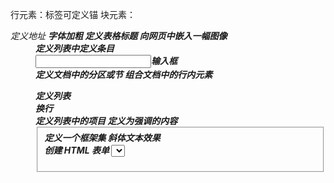 <!doctype html>
<html lang="en">
<head>
	<meta charset="UTF-8">
	<title>html+css</title>
</head>
<body>

行元素：<a>标签可定义锚                             块元素：<address>定义地址
		<b>字体加粗											<caption>定义表格标题
		<img>向网页中嵌入一幅图像							<dd>定义列表中定义条目						
		<input>输入框										<div>定义文档中的分区或节
		<span>组合文档中的行内元素							<dl>定义列表
		<br>换行											<dt>定义列表中的项目
		<em>定义为强调的内容								<fieldset>定义一个框架集
		<i>斜体文本效果										<form>创建 HTML 表单
		<select>创建单选或多选菜单							<h1h6>定义标题
		<small>呈现小号字体效果								<hr>创建一条水平线
		<strong>语气更强的强调的内容						<legend>元素为
		<label>标签为										<fieldset>元素定义标题
		<sub>定义下标文本									<li>标签定义列表项目
		<sup>定义上标文本									<noframes>为那些不支持框架的浏览器显示文本，于 frameset 元素内部
		<textarea>多行的文本输入控件						<noscript>定义在脚本未被执行时的替代内容
		<abbr>表示一个缩写形式								<ol>定义有序列表
		<acronym>定义只取首字母缩写							<ul>定义无序列表
		<bdo>可覆盖默认的文本方向							<p>标签定义段落
		<big>大号字体加粗									<pre>定义预格式化的文本
		<cite>引用进行定义									<table>标签定义 HTML 表格
		<code>定义计算机代码文本							<tbody>标签表格主体（正文）
		<dfn>定义一个定义项目								<td>表格中的标准单元格
		<kbd>定义键盘文本									<tfoot>定义表格的页脚（脚注或表注）
		<input> 元素定义标注（标记）						<th>定义表头单元格
		<q>定义短的引用										<thead>标签定义表格的表头
		<samp>定义样本文本									<tr>定义表格中的行
		<tt>打字机或者等宽的文本效果						
		<var>定义变量										


1.对于中文网页需要使用 <meta charset="utf-8"> 声明编码，否则会出现乱码。

2. 一些标签的使用，切记所有标签都需要闭合，不管是单体标签还是成对标签。（尽管目前浏览器是识别有些标签不闭合的情况，但是取的最好的保证兼容性，使用闭合）

3. 标签写法要用小写字母（有些版本对大小写可认为相同，而xhtml中强制使用小写）

4.标题很重要请确保将 HTML 标题 标签只用于标题。不要仅仅是为了生成粗体或大号的文本而使用标题。搜索引擎使用标题为您的网页的结构和内容编制索引。因为用户可以通过标题来快速浏览您的网页，所以用标题来呈现文档结构是很重要的。应该将 h1 用作主标题（最重要的），其后是 h2（次重要的），再其次是 h3，以此类推。

5.<hr /> 标签在 HTML 页面中创建水平线。<br /> 标签换行 如果您希望在不产生一个新段落的情况下进行换行（新行），请使用 <br /> 标签

6.文本显示为单行，超过部分隐藏并使用省略号，实例:
    <style>
	    .aa{
	  	    overflow:hidden;
	        text-overflow:ellipsis;
	        white-space:nowrap;
	    }
    </style>
  
7.使用 display:-webkit-box; 让文本显示为多行(只有-webkit内核才有作用)，实例:
    <style>
	    .aa{
	  	    overflow:hidden;
	        text-overflow:ellipsis;
		    display:-webkit-box;
		    -webkit-line-clamp: 2;
		    -webkit-box-orient:vertical;
		    width:100px;
	    }
    </style>

7.使用 target 属性，你可以定义被链接的文档在何处显示。下面的这行会在新窗口打开文档：
    <a href="http://www.runoob.com/" target="_blank">访问菜鸟教程!</a>

8.HTML 链接- id 属性
	id属性可用于创建在一个HTML文档书签标记。
	提示: 书签是不以任何特殊的方式显示，在HTML文档中是不显示的，所以对于读者来说是隐藏的。
	实例
	在HTML文档中插入ID:
	<a id="tips">有用的提示部分</a>
	在HTML文档中创建一个链接到"有用的提示部分(id="tips"）"：
	<a href="#tips">访问有用的提示部分</a>
	或者，从另一个页面创建一个链接到"有用的提示部分(id="tips"）"：
	<a href="http://www.runoob.com/html/html-links.html#tips">
	访问有用的提示部分</a>
	基本的注意事项 - 有用的提示
	注释： 请始终将正斜杠添加到子文件夹。假如这样书写链接：href="http://www.runoob.com/html"，就会向服务器产生两次 HTTP 请求。这是因为服务器会添加正斜杠到这个地址，然后创建一个新的请求，就像这样：href="http://www.runoob.com/html/"。
		<a id="biaoji">标记</a>
		<a href="#biaoji">点我跳转到标记</a>

9.HTML <base> 元素  <base> 标签描述了基本的链接地址/链接目标，该标签作为HTML文档中所有的链接标签的默认链接:
	<head>
	<base href="http://www.runoob.com/images/" target="_blank">
	</head>
	<body>
		<img src="logo.png"> - 注意这里我们设置了图片的相对地址。能正常显示是因为我们在 head 部分设置了 base 标签，该标签指定了页面上所有链接的默认 URL，所以该图片的访问地址为 "http://www.runoob.com/images/logo.png"
	</body>

10.<meta> 标签- 使用实例
	为搜索引擎定义关键词:
	<meta name="keywords" content="HTML, CSS, XML, XHTML, JavaScript">
	为网页定义描述内容:
	<meta name="description" content="免费 Web & 编程 教程">
	定义网页作者:
	<meta name="author" content="Runoob">
	每30秒中刷新当前页面:
	<meta http-equiv="refresh" content="30">

11.<map> 定义图像地图  <area> 定义图像地图中的可点击区域
	<img src="planets.gif" width="145" height="126" alt="Planets" usemap="#planetmap">
	<map name="planetmap">
		<area shape="rect" coords="0,0,82,126" alt="Sun" href="sun.htm">
		<area shape="circle" coords="90,58,3" alt="Mercury" href="mercur.htm">
		<area shape="circle" coords="124,58,8" alt="Venus" href="venus.htm">
	</map>
	
12.HTML 表格  表格由 <table> 标签来定义。每个表格均有若干行（由 <tr> 标签定义），每行被分割为若干单元格（由 <td> 标签定义）。字母 td 指表格数据（table data），即数据单元格的内容。数据单元格可以包含文本、图片、列表、段落、表单、水平线、表格等等。
	定义表格的表头：<th>  
	单元格跨两列：<th colspan="2">Telephone</th>
	单元格跨两行：<th rowspan="2">Telephone</th>
	单元格边距：<table border="1" cellpadding="10">
	单元格间距：<table border="1" cellspacing="10">
				<h4>没有单元格间距:</h4>  -->  <table border="1">
	            <h4>单元格间距="0":</h4>  -->  <table border="1" cellspacing="0">
	            <h4>单元格间距="10":</h4>  -->  <table border="1" cellspacing="10">
	<style>
		.table{
			border-collapse 属性设置表格的边框是否被合并为一个单一的边框，还是象在标准的 HTML 中那样分开显示。

			border-collapse: separate;---默认值。边框会被分开。不会忽略 border-spacing 和 empty-cells 属性。
			border-collapse: collapse;---如果可能，边框会合并为一个单一的边框。会忽略 border-spacing 和 empty-cells 属性。
		}
	</style>
	表格标题的位置：<table border="1">
						<caption>Table 1.1 Customers</caption>
					</table>
					<style>
						caption{
							caption-side: top/bottom;
						}
					</style>
	表格详情：<a href="">http://www.runoob.com/html/html-tables.html</a>

13..无序列表：<h4>圆圈/圆点/正方形列表：</h4>
	<ul style="list-style-type:circle/disc/square;color:red">
		<li><a style="color:blue">Apples</a></li>
	有序列表：<h4>默认(从1开始自然数字)/大写字母/小写字母/罗马数字/小写罗马数字列表：</h4>
    <ol type="A/a/I/i" start="16">
		<li>Apples</li>
		<li>Bananas</li>
		<li>Lemons</li>
		<li>Oranges</li>
	</ol>  
	详情：<a href="">http://www.runoob.com/try/try.php?filename=trycss_list-style-type_all</a>

	设置作为列表项标记的图像 
<style>
	ul {
		list-style-image:url('sqpurple.gif');
	}
</style>

14.表单详情：<a href="">http://www.runoob.com/html/html-forms.html</a>
15.字符实体：<a href="">http://www.runoob.com/html/html-entities.html</a>
</body>
</html>
